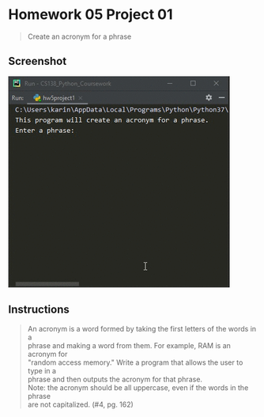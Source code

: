 # Homework 05 Project 01
> Create an acronym for a phrase

## Screenshot
![screenshot](hw5project1.gif)

## Instructions
> An acronym is a word formed by taking the first letters of the words in a  
> phrase and making a word from them.  For example, RAM is an acronym for  
> "random access memory." Write a program that allows the user to type in a  
> phrase and then outputs the acronym for that phrase.  
> Note: the acronym should be all uppercase, even if the words in the phrase  
> are not capitalized. (#4, pg. 162)